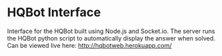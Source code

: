 
# HQBot Interface

Interface for the HQBot built using Node.js and Socket.io. The server runs the HQBot python script to automatically display the answer when solved. Can be viewed live here: http://hqbotweb.herokuapp.com/ 
